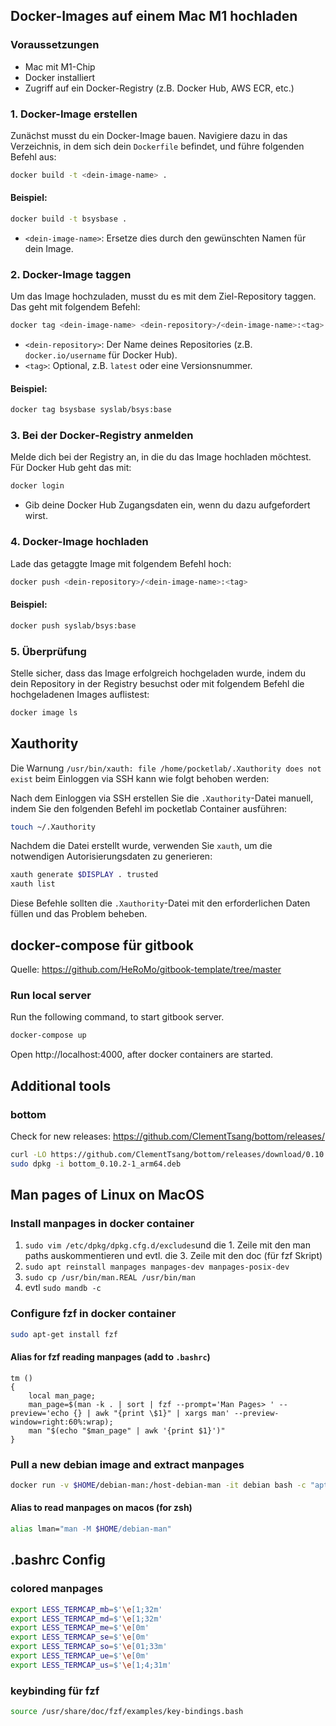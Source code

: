 ## Docker-Images auf einem Mac M1 hochladen

### Voraussetzungen

- Mac mit M1-Chip
- Docker installiert
- Zugriff auf ein Docker-Registry (z.B. Docker Hub, AWS ECR, etc.)

### 1. Docker-Image erstellen

Zunächst musst du ein Docker-Image bauen. Navigiere dazu in das Verzeichnis, in dem sich dein `Dockerfile` befindet, und führe folgenden Befehl aus:

```bash
docker build -t <dein-image-name> .
```

#### Beispiel:

```bash
docker build -t bsysbase .
```

- `<dein-image-name>`: Ersetze dies durch den gewünschten Namen für dein Image.

### 2. Docker-Image taggen

Um das Image hochzuladen, musst du es mit dem Ziel-Repository taggen. Das geht mit folgendem Befehl:

```bash
docker tag <dein-image-name> <dein-repository>/<dein-image-name>:<tag>
```

- `<dein-repository>`: Der Name deines Repositories (z.B. `docker.io/username` für Docker Hub).
- `<tag>`: Optional, z.B. `latest` oder eine Versionsnummer.

#### Beispiel:

```bash
docker tag bsysbase syslab/bsys:base
```

### 3. Bei der Docker-Registry anmelden

Melde dich bei der Registry an, in die du das Image hochladen möchtest. Für Docker Hub geht das mit:

```bash
docker login
```

- Gib deine Docker Hub Zugangsdaten ein, wenn du dazu aufgefordert wirst.

### 4. Docker-Image hochladen

Lade das getaggte Image mit folgendem Befehl hoch:

```bash
docker push <dein-repository>/<dein-image-name>:<tag>
```

#### Beispiel:

```bash
docker push syslab/bsys:base
```

### 5. Überprüfung

Stelle sicher, dass das Image erfolgreich hochgeladen wurde, indem du dein Repository in der Registry besuchst oder mit folgendem Befehl die hochgeladenen Images auflistest:

```bash
docker image ls
```

## Xauthority

Die Warnung `/usr/bin/xauth: file /home/pocketlab/.Xauthority does not exist` beim Einloggen via SSH kann wie folgt behoben werden:

Nach dem Einloggen via SSH erstellen Sie die `.Xauthority`-Datei manuell, indem Sie den folgenden Befehl im pocketlab Container ausführen:

```bash
touch ~/.Xauthority
```

Nachdem die Datei erstellt wurde, verwenden Sie `xauth`, um die notwendigen Autorisierungsdaten zu generieren:

```bash
xauth generate $DISPLAY . trusted
xauth list
```

Diese Befehle sollten die `.Xauthority`-Datei mit den erforderlichen Daten füllen und das Problem beheben.

## docker-compose für gitbook

Quelle: https://github.com/HeRoMo/gitbook-template/tree/master

### Run local server

Run the following command, to start gitbook server.

```bash
docker-compose up
```

Open http://localhost:4000, after docker containers are started.

## Additional tools

### bottom

Check for new releases: https://github.com/ClementTsang/bottom/releases/

```bash
curl -LO https://github.com/ClementTsang/bottom/releases/download/0.10.2/bottom_0.10.2-1_arm64.deb
sudo dpkg -i bottom_0.10.2-1_arm64.deb

```

## Man pages of Linux on MacOS

### Install manpages in docker container

1. `sudo vim /etc/dpkg/dpkg.cfg.d/excludes`und die 1. Zeile mit den man paths auskommentieren und evtl. die 3. Zeile mit den doc (für fzf Skript)
2. `sudo apt reinstall manpages manpages-dev manpages-posix-dev`
3. `sudo cp /usr/bin/man.REAL /usr/bin/man`
4. evtl `sudo mandb -c`

### Configure fzf in docker container

```bash
sudo apt-get install fzf
```

#### Alias for fzf reading manpages (add to `.bashrc`)

```text
tm ()
{
    local man_page;
    man_page=$(man -k . | sort | fzf --prompt='Man Pages> ' --preview='echo {} | awk "{print \$1}" | xargs man' --preview-window=right:60%:wrap);
    man "$(echo "$man_page" | awk '{print $1}')"
}
```

### Pull a new debian image and extract manpages

```bash
docker run -v $HOME/debian-man:/host-debian-man -it debian bash -c "apt update && apt install -y build-essential apt-utils locales man-db nano sudo manpages manpages-dev net-tools; cp -Rf /usr/share/man/* /host-debian-man"
```

#### Alias to read manpages on macos (for zsh)

```bash
alias lman="man -M $HOME/debian-man"
```

## .bashrc Config

### colored manpages

```bash
export LESS_TERMCAP_mb=$'\e[1;32m'
export LESS_TERMCAP_md=$'\e[1;32m'
export LESS_TERMCAP_me=$'\e[0m'
export LESS_TERMCAP_se=$'\e[0m'
export LESS_TERMCAP_so=$'\e[01;33m'
export LESS_TERMCAP_ue=$'\e[0m'
export LESS_TERMCAP_us=$'\e[1;4;31m'
```

### keybinding für fzf

```bash
source /usr/share/doc/fzf/examples/key-bindings.bash
```

